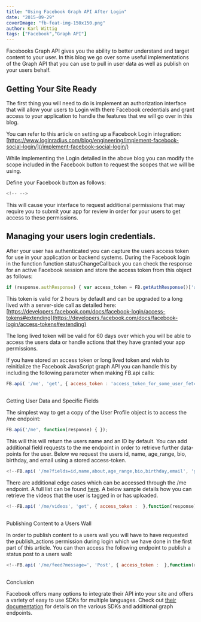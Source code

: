 ```yaml
---
title: "Using Facebook Graph API After Login"
date: "2015-09-29"
coverImage: "fb-feat-img-150x150.png"
author: Karl Wittig
tags: ["Facebook","Graph API"]
---
```


Facebooks Graph API gives you the ability to better understand and target content to your user. In this blog we go over some useful implementations of the Graph API that you can use to pull in user data as well as publish on your users behalf.

## Getting Your Site Ready

The first thing you will need to do is implement an authorization interface that will allow your users to Login with there Facebook credentials and grant access to your application to handle the features that we will go over in this blog.

You can refer to this article on setting up a Facebook Login integration: [https://www.loginradius.com/blog/engineering/implement-facebook-social-login/](/implement-facebook-social-login/)

While implementing the Login detailed in the above blog you can modify the scope included in the Facebook button to request the scopes that we will be using.

Define your Facebook button as follows:

```js
<!-- -->
```

  
This will cause your interface to request additional permissions that may require you to submit your app for review in order for your users to get access to these permissions.

## Managing your users login credentials.

After your user has authenticated you can capture the users access token for use in your application or backend systems. During the Facebook login in the function function statusChangeCallback you can check the response for an active Facebook session and store the access token from this object as follows:

```javascript
if (response.authResponse) { var access_token = FB.getAuthResponse()['accessToken']; }
```

This token is valid for 2 hours by default and can be upgraded to a long lived with a server-side call as detailed here:[https://developers.facebook.com/docs/facebook-login/access-tokens#extending](https://developers.facebook.com/docs/facebook-login/access-tokens#extending)

The long lived token will be valid for 60 days over which you will be able to access the users data or handle actions that they have granted your app permissions.

If you have stored an access token or long lived token and wish to reinitialize the Facebook JavaScript graph API you can handle this by including the following parameter when making FB.api calls:

```javascript
FB.api( '/me', 'get', { access_token : 'access_token_for_some_user_fetched_from_your_database' } );
```

##   
Getting User Data and Specific Fields

The simplest way to get a copy of the User Profile object is to access the /me endpoint:

```javascript
FB.api('/me', function(response) { });
```
  
This will this will return the users name and an ID by default. You can add additional field requests to the me endpoint in order to retrieve further data-points for the user. Below we request the users id, name, age\_range, bio, birthday, and email using a stored access-token.

```javascript
<!--FB.api( '/me?fields=id,name,about,age_range,bio,birthday,email', 'get', { access_token :  },function(response) { //Handle Data Here it will arrive in a Json object in the response } );-->
```

  
There are additional edge cases which can be accessed through the /me endpoint. A full list can be found [here](https://developers.facebook.com/docs/graph-api/reference/user). A below sample details how you can retrieve the videos that the user is tagged in or has uploaded.

```javascript
<!--FB.api( '/me/videos', 'get', { access_token :  },function(response) { //Handle Data Here it will arrive in a Json object in the response } );-->
```

##   
Publishing Content to a Users Wall

In order to publish content to a users wall you will have to have requested the publish\_actions permission during login which we have done in the first part of this article. You can then access the following endpoint to publish a status post to a users wall:

```javascript
<!--FB.api( '/me/feed?message=', 'Post', { access_token :  },function(response) { //Handle Response which will contain a Post ID if successful } );-->
```

##   
Conclusion

Facebook offers many options to integrate their API into your site and offers a variety of easy to use SDKs for multiple languages. Check out [their documentation](https://developers.facebook.com/docs) for details on the various SDKs and additional graph endpoints.
